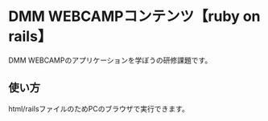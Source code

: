 # DMM WEBCAMPコンテンツ【ruby on rails】
DMM WEBCAMPのアプリケーションを学ぼうの研修課題です。
## 使い方
html/railsファイルのためPCのブラウザで実行できます。

